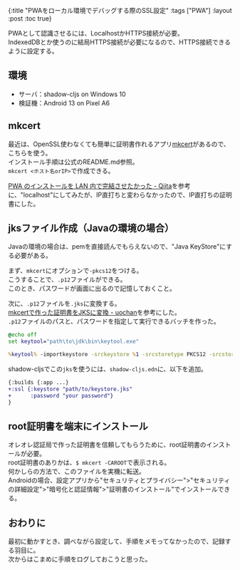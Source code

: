 {:title "PWAをローカル環境でデバッグする際のSSL設定"
 :tags  ["PWA"]
 :layout :post
 :toc true}

PWAとして認識させるには、LocalhostかHTTPS接続が必要。  
IndexedDBとか使うのに結局HTTPS接続が必要になるので、HTTPS接続できるように設定する。

## 環境
- サーバ：shadow-cljs on Windows 10
- 検証機：Android 13 on Pixel A6

## mkcert
最近は、OpenSSL使わなくても簡単に証明書作れるアプリ[mkcert](https://github.com/FiloSottile/mkcert)があるので、こちらを使う。  
インストール手順は公式のREADME.md参照。  
`mkcert <ホスト名orIP>`で作成できる。

[PWA のインストールを LAN 内で完結させたかった - Qiita](https://qiita.com/blachocolat/items/51be6c7953f67242c81e)を参考に、"localhost"にしてみたが、IP直打ちと変わらなかったので、IP直打ちの証明書にした。

## jksファイル作成（Javaの環境の場合）
Javaの環境の場合は、pemを直接読んでもらえないので、"Java KeyStore"にする必要がある。

まず、`mkcert`にオプションで`-pkcs12`をつける。  
こうすることで、`.p12`ファイルができる。  
このとき、パスワードが画面に出るので記憶しておくこと。

次に、`.p12`ファイルを`.jks`に変換する。  
[mkcertで作った証明書をJKSに変換 - uochan](https://scrapbox.io/uochan/mkcert%E3%81%A7%E4%BD%9C%E3%81%A3%E3%81%9F%E8%A8%BC%E6%98%8E%E6%9B%B8%E3%82%92JKS%E3%81%AB%E5%A4%89%E6%8F%9B)を参考にした。  
`.p12`ファイルのパスと、パスワードを指定して実行できるバッチを作った。
```bat
@echo off
set keytool="path\to\jdk\bin\keytool.exe"

%keytool% -importkeystore -srckeystore %1 -srcstoretype PKCS12 -srcstorepass %2 -destkeystore keystore.jks -deststoretype JKS -deststorepass password -destkeypass password
```

shadow-cljsでこの`jks`を使うには、`shadow-cljs.edn`に、以下を追加。
```diff
{:builds {:app ...}
+:ssl {:keystore "path/to/keystore.jks"
+      :password "your password"}
}
```

## root証明書を端末にインストール
オレオレ認証局で作った証明書を信頼してもらうために、root証明書のインストールが必要。  
root証明書のありかは、`$ mkcert -CAROOT`で表示される。  
何かしらの方法で、このファイルを実機に転送。  
Androidの場合、設定アプリから"セキュリティとプライバシー">"セキュリティの詳細設定">"暗号化と認証情報">"証明書のインストール"でインストールできる。

## おわりに
最初に動かすとき、調べながら設定して、手順をメモってなかったので、記録する羽目に。  
次からはこまめに手順をログしておこうと思った。

